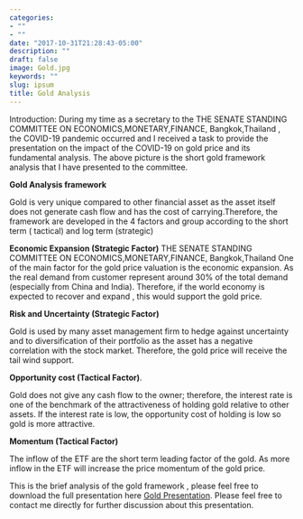 ```yaml
---
categories:
- ""
- ""
date: "2017-10-31T21:28:43-05:00"
description: ""
draft: false
image: Gold.jpg
keywords: ""
slug: ipsum
title: Gold Analysis
---
```


Introduction: During my time as a secretary to the THE SENATE STANDING COMMITTEE ON ECONOMICS,MONETARY,FINANCE, Bangkok,Thailand , the COVID-19 pandemic occurred and I received a task to provide the presentation on the impact of the COVID-19 on gold price and its fundamental analysis. The above picture is the short gold framework analysis that I have presented to the committee. 

**Gold Analysis framework** 

Gold is very unique compared to other financial asset as the asset itself does not generate cash flow and has the cost of carrying.Therefore, the framework are developed in the 4 factors and group according to the short term ( tactical) and log term (strategic)

**Economic Expansion (Strategic Factor)**
THE SENATE STANDING COMMITTEE ON ECONOMICS,MONETARY,FINANCE, Bangkok,Thailand
One of the main factor for the gold price valuation is the economic expansion. As the real demand from customer represent around 30% of the total demand (especially from China and India). Therefore, if the world economy is expected to recover and expand , this would support the gold price.

**Risk and Uncertainty (Strategic Factor)**

Gold is used by many asset management firm to hedge against uncertainty and to diversification of their portfolio as the asset has a negative correlation with the stock market. Therefore, the gold price will receive the tail wind support. 

**Opportunity cost (Tactical Factor)**.

Gold does not give any cash flow to the owner; therefore, the interest rate is one of the benchmark of the attractiveness of holding gold relative to other assets. If the interest rate is low, the opportunity cost of holding is low so gold is more attractive. 

**Momentum (Tactical Factor)**

The inflow of the ETF are the short term leading factor of the gold. As more inflow in the ETF will increase the price momentum of the gold price.

This is the brief analysis of the gold framework , please feel free to download the full presentation here [Gold Presentation](https://drive.google.com/file/d/1_pk8-R-vG9T7goYkhkCSwfE2wFRGQFQr/view?usp=sharing). Please feel free to contact me directly for further discussion about this presentation. 